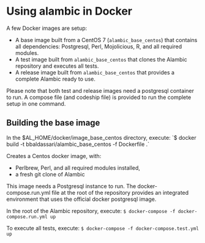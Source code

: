 # Using alambic in Docker

A few Docker images are setup:
* A base image built from a CentOS 7 (`alambic_base_centos`) that contains all dependencies: Postgresql, Perl, Mojolicious, R, and all required modules.
* A test image built from `alambic_base_centos` that clones the Alambic repository and executes all tests.
* A release image built from `alambic_base_centos` that provides a complete Alambic ready to use.

Please note that both test and release images need a postgresql container to run. A compose file (and codeship file) is provided to run the complete setup in one command.

## Building the base image

In the $AL_HOME/docker/image_base_centos directory, execute:
`$ docker build -t bbaldassari/alambic_base_centos -f Dockerfile .`

Creates a Centos docker image, with:
* Perlbrew, Perl, and all required modules installed,
* a fresh git clone of Alambic

This image needs a Postgresql instance to run. The docker-compose.run.yml file at the root of the repository provides an integrated environment that uses the official docker postgresql image.

In the root of the Alambic repository, execute:
`$ docker-compose -f docker-compose.run.yml up`

To execute all tests, execute:
`$ docker-compose -f docker-compose.test.yml up`
